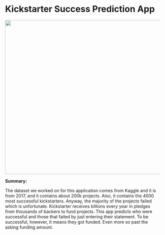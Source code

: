 # Kickstarter Success Prediction App

<img src="https://raw.githubusercontent.com/Kickstarter-Success-Build/front-end/main/Dash%20App/assets/Inkedfailure-to-success_LI.jpg" width="1000" height="500">

**Summary:**

The dataset we worked on for this application comes from Kaggle and it is from 2017,
and it contains about 200k projects. Also, it contains the 4000 most successful
kickstarters. Anyway, the majority of the projects failed which is unfortunate.
Kickstarter receives billions every year in pledges from thousands of backers
to fund projects. This app predicts who were successful and those that failed by
just entering their statement. To be successful, however, it means they got funded.
Even more so past the asking funding amount.
